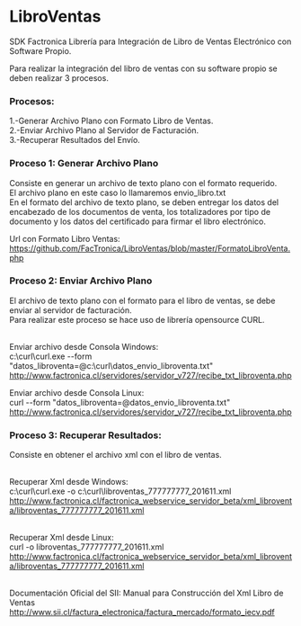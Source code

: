 # LibroVentas
SDK Factronica
Librería para Integración de Libro de Ventas Electrónico con Software Propio.

Para realizar la integración del libro de ventas con su software propio se deben realizar 3 procesos.

<h3>Procesos:</h3>
1.-Generar Archivo Plano con Formato Libro de Ventas.<br>
2.-Enviar Archivo Plano al Servidor de Facturación.<br>
3.-Recuperar Resultados del Envío.<br>

<h3>Proceso 1: Generar Archivo Plano</h3>
Consiste en generar un archivo de texto plano con el formato requerido. 
<br>El archivo plano en este caso lo llamaremos envio_libro.txt
<br>En el formato del archivo de texto plano, se deben entregar los datos del encabezado de los documentos de venta, los totalizadores por tipo de documento y los datos del certificado para firmar el libro electrónico.

Url con Formato Libro Ventas:<br>
https://github.com/FacTronica/LibroVentas/blob/master/FormatoLibroVenta.php

<h3>Proceso 2: Enviar Archivo Plano</h3>
El archivo de texto plano con el formato para el libro de ventas, se debe enviar al servidor de facturación.
<br>Para realizar este proceso se hace uso de librería opensource CURL.

<br>Enviar archivo desde Consola Windows:
<br>c:\curl\curl.exe --form "datos_libroventa=@c:\curl\datos_envio_libroventa.txt" http://www.factronica.cl/servidores/servidor_v727/recibe_txt_libroventa.php

Enviar archivo desde Consola Linux:
<br>curl --form "datos_libroventa=@datos_envio_libroventa.txt" http://www.factronica.cl/servidores/servidor_v727/recibe_txt_libroventa.php

<h3>Proceso 3: Recuperar Resultados:</h3>
Consiste en obtener el archivo xml con el libro de ventas.

<br>Recuperar Xml desde Windows:
<br>c:\curl\curl.exe -o c:\curl\libroventas_777777777_201611.xml http://www.factronica.cl/factronica_webservice_servidor_beta/xml_libroventa/libroventas_777777777_201611.xml

<br>Recuperar Xml desde Linux:
<br>curl -o libroventas_777777777_201611.xml http://www.factronica.cl/factronica_webservice_servidor_beta/xml_libroventa/libroventas_777777777_201611.xml

<br>Documentación Oficial del SII:
Manual para Construcción del Xml Libro de Ventas
<br>http://www.sii.cl/factura_electronica/factura_mercado/formato_iecv.pdf

